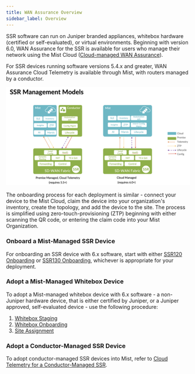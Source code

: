 ```yaml
---
title: WAN Assurance Overview
sidebar_label: Overview
---
```


SSR software can run on Juniper branded appliances, whitebox hardware (certified or self-evaluated), or virtual environments. Beginning with version 6.0, WAN Assurance for the SSR is available for users who manage their network using the Mist Cloud ([Cloud-managed WAN Assurance](https://www.juniper.net/documentation/product/us/en/mist-wan-assurance/)). 

For SSR devices running software versions 5.4.x and greater, WAN Assurance Cloud Telemetry is available through Mist, with routers managed by a conductor.

![SSR Managment Models](/img/wan_ssr_mgmt_models.png)

The onboarding process for each deployment is similar - connect your device to the Mist Cloud, claim the device into your organization's inventory, create the topology, and add the device to the site. The process is simplified using zero-touch-provisioning (ZTP) beginning with either scanning the QR code, or entering the claim code into your Mist Organization. 

### Onboard a Mist-Managed SSR Device

For onboarding an SSR device with 6.x software, start with either [SSR120 Onboarding](wan_assurance_ssr120_quickstart.md) or [SSR130 Onboarding](wan_assurance_ssr130_quickstart.md), whichever is appropriate for your deployment.

### Adopt a Mist-Managed Whitebox Device

To adopt a Mist-managed whitebox device with 6.x software - a non-Juniper hardware device, that is either certified by Juniper, or a Juniper approved, self-evaluated device - use the following procedure:

1. [Whitebox Staging](wan_staging.md)
2. [Whitebox Onboarding](wan_onboarding_whitebox.md)
3. [Site Assignment ](wan_telemetry_site_assign.md)

### Adopt a Conductor-Managed SSR Device

To adopt conductor-managed SSR devices into Mist, refer to [Cloud Telemetry for a Conductor-Managed SSR](config_wan_assurance.md). 